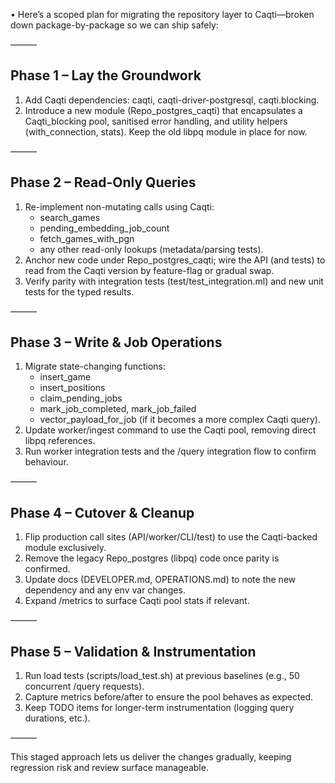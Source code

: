 • Here’s a scoped plan for migrating the repository layer to Caqti—broken down package-by-package so we can ship safely:

  ———

  ## Phase 1 – Lay the Groundwork

  1. Add Caqti dependencies: caqti, caqti-driver-postgresql, caqti.blocking.
  2. Introduce a new module (Repo_postgres_caqti) that encapsulates a Caqti_blocking pool, sanitised error handling, and utility helpers (with_connection, stats). Keep the old libpq module in
     place for now.

  ———

  ## Phase 2 – Read-Only Queries

  1. Re-implement non-mutating calls using Caqti:
      - search_games
      - pending_embedding_job_count
      - fetch_games_with_pgn
      - any other read-only lookups (metadata/parsing tests).
  2. Anchor new code under Repo_postgres_caqti; wire the API (and tests) to read from the Caqti version by feature-flag or gradual swap.
  3. Verify parity with integration tests (test/test_integration.ml) and new unit tests for the typed results.

  ———

  ## Phase 3 – Write & Job Operations

  1. Migrate state-changing functions:
      - insert_game
      - insert_positions
      - claim_pending_jobs
      - mark_job_completed, mark_job_failed
      - vector_payload_for_job (if it becomes a more complex Caqti query).
  2. Update worker/ingest command to use the Caqti pool, removing direct libpq references.
  3. Run worker integration tests and the /query integration flow to confirm behaviour.

  ———

  ## Phase 4 – Cutover & Cleanup

  1. Flip production call sites (API/worker/CLI/test) to use the Caqti-backed module exclusively.
  2. Remove the legacy Repo_postgres (libpq) code once parity is confirmed.
  3. Update docs (DEVELOPER.md, OPERATIONS.md) to note the new dependency and any env var changes.
  4. Expand /metrics to surface Caqti pool stats if relevant.

  ———

  ## Phase 5 – Validation & Instrumentation

  1. Run load tests (scripts/load_test.sh) at previous baselines (e.g., 50 concurrent /query requests).
  2. Capture metrics before/after to ensure the pool behaves as expected.
  3. Keep TODO items for longer-term instrumentation (logging query durations, etc.).

  ———

  This staged approach lets us deliver the changes gradually, keeping regression risk and review surface manageable.